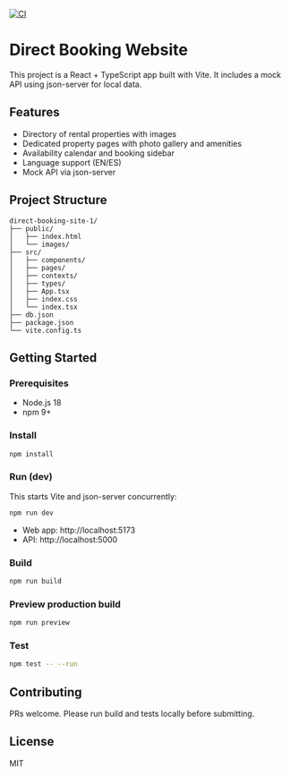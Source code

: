 [![CI](https://github.com/OWNER/REPO/actions/workflows/ci.yml/badge.svg)](https://github.com/OWNER/REPO/actions/workflows/ci.yml)

# Direct Booking Website

This project is a React + TypeScript app built with Vite. It includes a mock API using json-server for local data.

## Features

- Directory of rental properties with images
- Dedicated property pages with photo gallery and amenities
- Availability calendar and booking sidebar
- Language support (EN/ES)
- Mock API via json-server

## Project Structure

```
direct-booking-site-1/
├── public/
│   ├── index.html
│   └── images/
├── src/
│   ├── components/
│   ├── pages/
│   ├── contexts/
│   ├── types/
│   ├── App.tsx
│   ├── index.css
│   └── index.tsx
├── db.json
├── package.json
└── vite.config.ts
```

## Getting Started

### Prerequisites

- Node.js 18
- npm 9+

### Install

```zsh
npm install
```

### Run (dev)

This starts Vite and json-server concurrently:

```zsh
npm run dev
```

- Web app: http://localhost:5173
- API: http://localhost:5000

### Build

```zsh
npm run build
```

### Preview production build

```zsh
npm run preview
```

### Test

```zsh
npm test -- --run
```

## Contributing

PRs welcome. Please run build and tests locally before submitting.

## License

MIT